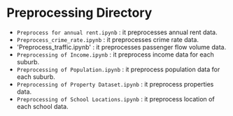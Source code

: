 # Preprocessing Directory
- `Preprocess for annual rent.ipynb` : it preprocesses annual rent data. 
- `Preprocess_crime_rate.ipynb` : it preprocesses crime rate data. 
- 'Preprocess_traffic.ipynb' : it preprocesses passenger flow volume data. 
- `Preprocessing of Income.ipynb` : it preprocess income data for each suburb. 
- `Preprocessing of Population.ipynb` : it preprocess population data for each suburb. 
- `Preprocessing of Property Dataset.ipynb` : it preprocess properties data. 
- `Preprocessing of School Locations.ipynb` : it preprocess location of each school data.  
